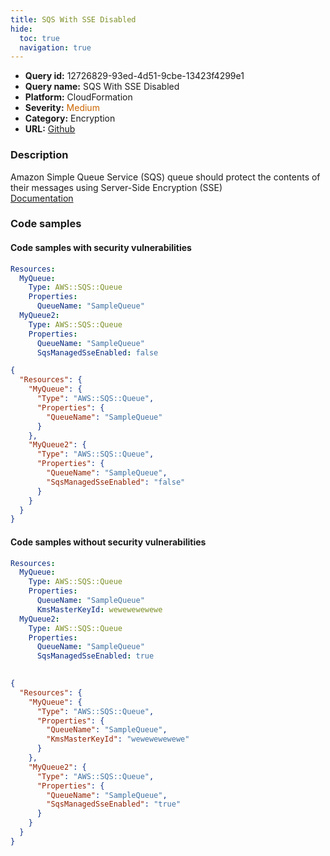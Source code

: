 ```yaml
---
title: SQS With SSE Disabled
hide:
  toc: true
  navigation: true
---
```


<style>
  .highlight .hll {
    background-color: #ff171742;
  }
  .md-content {
    max-width: 1100px;
    margin: 0 auto;
  }
</style>

-   **Query id:** 12726829-93ed-4d51-9cbe-13423f4299e1
-   **Query name:** SQS With SSE Disabled
-   **Platform:** CloudFormation
-   **Severity:** <span style="color:#C60">Medium</span>
-   **Category:** Encryption
-   **URL:** [Github](https://github.com/Checkmarx/kics/tree/master/assets/queries/cloudFormation/aws/sqs_with_sse_disabled)

### Description
Amazon Simple Queue Service (SQS) queue should protect the contents of their messages using Server-Side Encryption (SSE)<br>
[Documentation](https://docs.aws.amazon.com/AWSCloudFormation/latest/UserGuide/aws-properties-sqs-queues.html#aws-sqs-queue-kmsmasterkeyid)

### Code samples
#### Code samples with security vulnerabilities
```yaml title="Positive test num. 1 - yaml file" hl_lines="8 4"
Resources:
  MyQueue:
    Type: AWS::SQS::Queue
    Properties:
      QueueName: "SampleQueue"
  MyQueue2:
    Type: AWS::SQS::Queue
    Properties:
      QueueName: "SampleQueue"
      SqsManagedSseEnabled: false

```
```json title="Positive test num. 2 - json file" hl_lines="11 5"
{
  "Resources": {
    "MyQueue": {
      "Type": "AWS::SQS::Queue",
      "Properties": {
        "QueueName": "SampleQueue"
      }
    },
    "MyQueue2": {
      "Type": "AWS::SQS::Queue",
      "Properties": {
        "QueueName": "SampleQueue",
        "SqsManagedSseEnabled": "false"
      }
    }
  }
}

```


#### Code samples without security vulnerabilities
```yaml title="Negative test num. 1 - yaml file"
Resources:
  MyQueue:
    Type: AWS::SQS::Queue
    Properties:
      QueueName: "SampleQueue"
      KmsMasterKeyId: wewewewewewe
  MyQueue2:
    Type: AWS::SQS::Queue
    Properties:
      QueueName: "SampleQueue"
      SqsManagedSseEnabled: true
      
```
```json title="Negative test num. 2 - json file"
{
  "Resources": {
    "MyQueue": {
      "Type": "AWS::SQS::Queue",
      "Properties": {
        "QueueName": "SampleQueue",
        "KmsMasterKeyId": "wewewewewewe"
      }
    },
    "MyQueue2": {
      "Type": "AWS::SQS::Queue",
      "Properties": {
        "QueueName": "SampleQueue",
        "SqsManagedSseEnabled": "true"
      }
    }
  }
}

```
